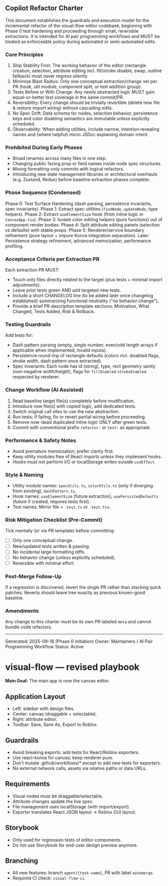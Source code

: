 ## Copilot Refactor Charter

This document establishes the guardrails and execution model for the incremental refactor of the visual-flow editor codebase, beginning with Phase 0 test hardening and proceeding through small, reversible extractions. It is intended for AI pair programming workflows and MUST be treated as enforceable policy during automated or semi-automated edits.

### Core Principles
1. Ship Stability First: The working behavior of the editor (rectangle creation, selection, attribute editing incl. fill/stroke disable, swap, outline fallback) must never regress silently.
2. Minimize Blast Radius: Only one conceptual extraction/change set per PR (hook, util module, component split, or test addition group).
3. Tests Before or With Change: Any newly abstracted logic MUST gain equal-or-better test coverage in the same commit/PR.
4. Reversibility: Every change should be trivially revertible (delete new file & restore import wiring) without cascading edits.
5. No Spec Drift: Data schema for nodes, selection behavior, persistence keys and color disabling semantics are immutable unless explicitly scheduled.
6. Observability: When adding utilities, include narrow, intention‑revealing names and (where helpful) micro JSDoc explaining domain intent.

### Prohibited During Early Phases
- Broad renames across many files in one step.
- Changing public facing prop or field names inside node spec structures.
- Mixing formatting-only commits with logical refactors.
- Introducing new state management libraries or architectural overhauls (e.g. Zustand, Redux) before baseline extraction phases complete.

### Phase Sequence (Condensed)
Phase 0: Test Surface Hardening (dash parsing, persistence invariants, spec invariants).
Phase 1: Extract spec utilities (`findNode`, `updateNode`, type helpers).
Phase 2: Extract `useElementSize` hook (from inline logic in `CanvasApp.tsx`).
Phase 3: Isolate color editing helpers (pure functions) out of component render bodies.
Phase 4: Split attribute editing panels (selection vs defaults) with stable props.
Phase 5: Renderer/service boundary refinement (pure layout + impure Konva integration separation).
Later: Persistence strategy refinement, advanced memoization, performance profiling.

### Acceptance Criteria per Extraction PR
Each extraction PR MUST:
- Touch only files directly related to the target (plus tests + minimal import adjustments).
- Leave prior tests green AND add targeted new tests.
- Include a short CHANGELOG line (to be added later once changelog established) summarizing functional neutrality ("no behavior change").
- Provide a brief PR description template sections: Motivation, What Changed, Tests Added, Risk & Rollback.

### Testing Guardrails
Add tests for:
- Dash pattern parsing (empty, single number, even/odd length arrays if applicable when implemented, invalid inputs).
- Persistence round-trip of rectangle defaults (colors incl. disabled flags, stroke width, dash pattern once extracted).
- Spec invariants: Each node has id (string), type, rect geometry sanity (non-negative width/height), flags for `fillEnabled` `strokeEnabled` respected by renderer.

### Change Workflow (AI Assisted)
1. Read baseline target file(s) completely before modification.
2. Introduce new file(s) with copied logic, add dedicated tests.
3. Switch original call sites to use the new abstraction.
4. Run tests; if failing, fix or revert partial wiring before proceeding.
5. Remove now-dead duplicated inline logic ONLY after green tests.
6. Commit with conventional prefix `refactor:` or `test:` as appropriate.

### Performance & Safety Notes
- Avoid premature memoization; prefer clarity first.
- Keep utility modules free of React imports unless they implement hooks.
- Hooks must not perform I/O or localStorage writes outside `useEffect`.

### Style & Naming
- Utility module names: `specUtils.ts`, `colorUtils.ts` (only if diverging from existing), `dashPattern.ts`.
- Hook names: `useElementSize` (future extraction), `usePersistedDefaults` (future if created, requires tests first).
- Test names: Mirror file + `.test.ts` or `.test.tsx`.

### Risk Mitigation Checklist (Pre-Commit)
Tick mentally (or via PR template) before committing:
- [ ] Only one conceptual change.
- [ ] New/updated tests written & passing.
- [ ] No incidental large formatting diffs.
- [ ] No behavior change (unless explicitly scheduled).
- [ ] Reversible with minimal effort.

### Post-Merge Follow-Up
If a regression is discovered, revert the single PR rather than stacking quick patches. Reverts should leave tree exactly as previous known-good baseline.

### Amendments
Any change to this charter must be its own PR labeled `meta` and cannot bundle code refactors.

---
Generated: 2025-09-18 (Phase 0 initiation)
Owner: Maintainers / AI Pair Programming Workflow
Status: Active
# visual-flow — revised playbook

**Main Goal:** The main app is now the canvas editor.

## Application Layout
- Left: sidebar with design files.
- Center: canvas (draggable + selectable).
- Right: attribute editor.
- Toolbar: Save, Save As, Export to Roblox.

## Guardrails
 - Avoid breaking exports: add tests for React/Roblox exporters.
 - Use react-konva for canvas; keep renderer pure.
 - Don’t mutate .github/workflows/* except to add new tests for exporters.
 - No external network calls; assets via relative paths or data URLs.

## Requirements
- Visual nodes must be draggable/selectable.
- Attribute changes update the live spec.
- File management uses localStorage (with import/export).
- Exporter translates React JSON layout → Roblox GUI layout.

## Storybook
- Only used for regression tests of editor components.
- Do not use Storybook for end-user design preview anymore.

## Branching
- All new features: branch `agent/{task-name}`, PR with label `automerge`.
- Required CI check: `visual-flow-ci`.
